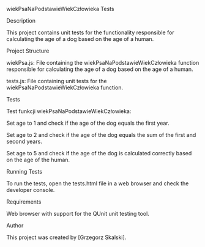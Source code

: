 wiekPsaNaPodstawieWiekCzłowieka Tests

Description

This project contains unit tests for the functionality responsible for calculating the age of a dog based on the age of a human.

Project Structure

wiekPsa.js: File containing the wiekPsaNaPodstawieWiekCzłowieka function responsible for calculating the age of a dog based on the age of a human.

tests.js: File containing unit tests for the wiekPsaNaPodstawieWiekCzłowieka function.

Tests

Test funkcji wiekPsaNaPodstawieWiekCzłowieka:

Set age to 1 and check if the age of the dog equals the first year.

Set age to 2 and check if the age of the dog equals the sum of the first and second years.

Set age to 5 and check if the age of the dog is calculated correctly based on the age of the human.

Running Tests

To run the tests, open the tests.html file in a web browser and check the developer console.

Requirements

Web browser with support for the QUnit unit testing tool.

Author

This project was created by [Grzegorz Skalski].